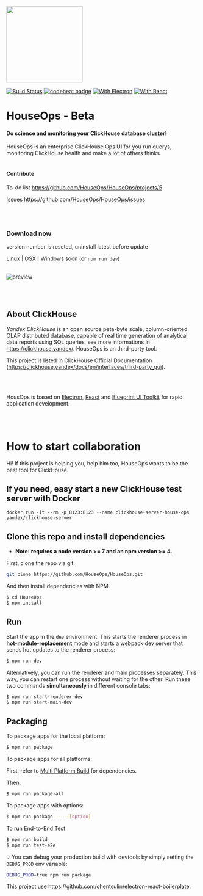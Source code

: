 <img src="https://svgshare.com/i/6W0.svg" alt="" data-canonical-src="https://svgshare.com/i/6W0.svg" width="200" />

[![Build Status](https://travis-ci.org/HouseOps/HouseOps.svg?branch=master)](https://travis-ci.org/HouseOps/HouseOps) [![codebeat badge](https://codebeat.co/badges/fca4df8a-c0dc-4de2-a3b2-8393d52d987f)](https://codebeat.co/projects/github-com-houseops-houseops-master) [![With Electron](https://img.shields.io/badge/with-electron-blue.svg)](https://electronjs.org/) [![With React](https://img.shields.io/badge/with-react-blue.svg)](https://reactjs.org/)
# HouseOps - Beta
#### Do science and monitoring your ClickHouse database cluster!

HouseOps is an enterprise ClickHouse Ops UI for you run querys, monitoring ClickHouse health and make a lot of others thinks.
<br/><br/>
#### Contribute
To-do list https://github.com/HouseOps/HouseOps/projects/5

Issues https://github.com/HouseOps/HouseOps/issues

<br/><br/>
### Download now
version number is reseted, uninstall latest before update

[Linux](http://bit.ly/2HpCJRL) | [OSX](http://bit.ly/2kU8mdy) | Windows soon (or `npm run dev`)
<br/><br/>

![preview](https://image.ibb.co/hPjCiJ/ezgif_com_gif_maker_1.gif)

<br /><br />

## About ClickHouse
*Yandex ClickHouse* is an open source peta-byte scale, column-oriented OLAP distributed database, capable of real time generation of analytical data reports using SQL queries, see more informations in https://clickhouse.yandex/. HouseOps is an third-party tool.

This project is listed in ClickHouse Official Documentation (https://clickhouse.yandex/docs/en/interfaces/third-party_gui).

<br /><br />

HousOps is based on [Electron](http://electron.atom.io/), [React](https://facebook.github.io/react/) and [Blueprint UI Toolkit](http://blueprintjs.com) for rapid application development.

<br /><br />

# How to start collaboration
Hi! If this project is helping you, help him too, HouseOps wants to be the best tool for ClickHouse.


## If you need, easy start a new ClickHouse test server with Docker
```
docker run -it --rm -p 8123:8123 --name clickhouse-server-house-ops yandex/clickhouse-server
```


## Clone this repo and install dependencies

* **Note: requires a node version >= 7 and an npm version >= 4.**

First, clone the repo via git:

```bash
git clone https://github.com/HouseOps/HouseOps.git
```

And then install dependencies with NPM.

```bash
$ cd HouseOps
$ npm install
```


## Run

Start the app in the `dev` environment. This starts the renderer process in [**hot-module-replacement**](https://webpack.js.org/guides/hmr-react/) mode and starts a webpack dev server that sends hot updates to the renderer process:

```bash
$ npm run dev
```

Alternatively, you can run the renderer and main processes separately. This way, you can restart one process without waiting for the other. Run these two commands **simultaneously** in different console tabs:

```bash
$ npm run start-renderer-dev
$ npm run start-main-dev
```


## Packaging

To package apps for the local platform:

```bash
$ npm run package
```

To package apps for all platforms:

First, refer to [Multi Platform Build](https://www.electron.build/multi-platform-build) for dependencies.

Then,
```bash
$ npm run package-all
```

To package apps with options:

```bash
$ npm run package -- --[option]
```

To run End-to-End Test

```bash
$ npm run build
$ npm run test-e2e
```

:bulb: You can debug your production build with devtools by simply setting the `DEBUG_PROD` env variable:
```bash
DEBUG_PROD=true npm run package
```

This project use https://github.com/chentsulin/electron-react-boilerplate.
